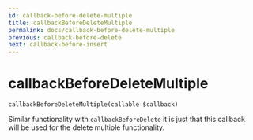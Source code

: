 ```yaml
---
id: callback-before-delete-multiple
title: callbackBeforeDeleteMultiple
permalink: docs/callback-before-delete-multiple
previous: callback-before-delete
next: callback-before-insert
---
```


# callbackBeforeDeleteMultiple


<pre><code class="language-php">callbackBeforeDeleteMultiple(callable $callback)</code></pre>
Similar functionality with <code>callbackBeforeDelete</code> it is just that this callback will be used for the delete multiple functionality.